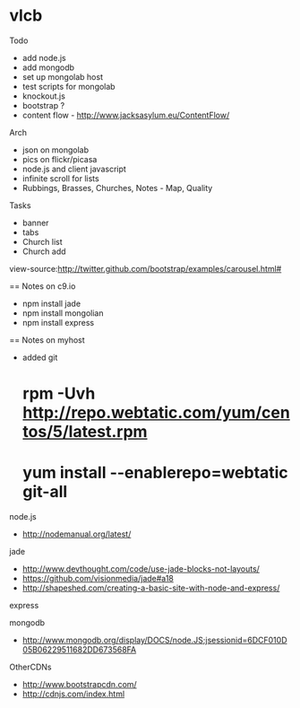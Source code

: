vlcb
====

Todo
- add node.js
- add mongodb
- set up mongolab host
- test scripts for mongolab
- knockout.js
- bootstrap ?
- content flow - http://www.jacksasylum.eu/ContentFlow/

Arch
- json on mongolab
- pics on flickr/picasa
- node.js and client javascript
- infinite scroll for lists
- Rubbings, Brasses, Churches, Notes - Map, Quality

Tasks
- banner
- tabs
- Church list
- Church add

view-source:http://twitter.github.com/bootstrap/examples/carousel.html#

== Notes on c9.io
- npm install jade
- npm install mongolian
- npm install express


== Notes on myhost
* added git
	# rpm -Uvh http://repo.webtatic.com/yum/centos/5/latest.rpm
	# yum install --enablerepo=webtatic git-all


node.js
* http://nodemanual.org/latest/

jade

* http://www.devthought.com/code/use-jade-blocks-not-layouts/
* https://github.com/visionmedia/jade#a18
* http://shapeshed.com/creating-a-basic-site-with-node-and-express/

express

mongodb
* http://www.mongodb.org/display/DOCS/node.JS;jsessionid=6DCF010D05B06229511682DD673568FA


OtherCDNs
* http://www.bootstrapcdn.com/
* http://cdnjs.com/index.html
